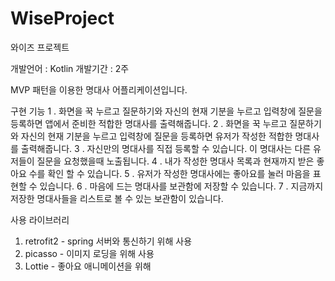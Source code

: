 # WiseProject
와이즈 프로젝트

개발언어 : Kotlin 
개발기간 : 2주

MVP 패턴을 이용한 명대사 어플리케이션입니다.

구현 기능 
1 . 화면을 꾹 누르고 질문하기와 자신의 현재 기분을 누르고 입력창에 질문을 등록하면 앱에서 준비한 적합한 명대사를 출력해줍니다.
2 . 화면을 꾹 누르고 질문하기와 자신의 현재 기분을 누르고 입력창에 질문을 등록하면 유저가 작성한 적합한 명대사를 출력해줍니다.
3 . 자신만의 명대사를 직접 등록할 수 있습니다. 이 명대사는 다른 유저들이 질문을 요청했을때 노출됩니다.
4 . 내가 작성한 명대사 목록과 현재까지 받은 좋아요 수를 확인 할 수 있습니다.
5 . 유저가 작성한 명대사에는 좋아요를 눌러 마음을 표현할 수 있습니다.
6 . 마음에 드는 명대사를 보관함에 저장할 수 있습니다.
7 . 지금까지 저장한 명대사들을 리스트로 볼 수 있는 보관함이 있습니다.

사용 라이브러리
1. retrofit2 - spring 서버와 통신하기 위해 사용
2. picasso - 이미지 로딩을 위해 사용 
3. Lottie - 좋아요 애니메이션을 위해 
